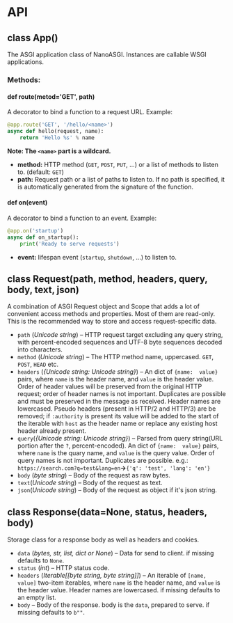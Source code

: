 # API

## class App()

The ASGI application class of NanoASGI. Instances are callable WSGI applications.

### Methods:
#### def route(metod='GET', path)
A decorator to bind a function to a request URL. Example:
```python
@app.route('GET', '/hello/<name>')
async def hello(request, name):
    return 'Hello %s' % name
```
**Note: The ``<name>`` part is a wildcard.**
- **method:** HTTP method (`GET`, `POST`, `PUT`, ...) or a list of
methods to listen to. (default: `GET`)
- **path:** Request path or a list of paths to listen to. If no
path is specified, it is automatically generated from the
signature of the function.

#### def on(event)
A decorator to bind a function to an event. Example:
```python
@app.on('startup')
async def on_startup():
    print('Ready to serve requests')
```
- **event:** lifespan event (`startup`, `shutdown`, ...) to listen to.

## class Request(path, method, headers, query, body, text, json)

A combination of ASGI Request object and Scope that adds a lot of convenient access methods and properties. Most of them are read-only. This is the recommended way to store and access request-specific data.
- `path` (_Unicode string_) – HTTP request target excluding any query string, with percent-encoded sequences and UTF-8 byte sequences decoded into characters.
- `method` (_Unicode string_) – The HTTP method name, uppercased. `GET`,  `POST`, `HEAD` etc.
- `headers` (_{Unicode string: Unicode string}_) – An dict of `{name:  value}` pairs, where `name` is the header name, and `value` is the header value. Order of header values will be preserved from the original HTTP request; order of header names is not important. Duplicates are possible and must be preserved in the message as received. Header names are lowercased. Pseudo headers (present in HTTP/2 and HTTP/3) are be removed; if `:authority` is present its value will be added to the start of the iterable with `host` as the header name or replace any existing host header already present.
- `query`(_{Unicode string: Unicode string}_) – Parsed from query string(URL portion after the `?`, percent-encoded). An dict of `{name:  value}` pairs, where `name` is the quary name, and `value` is the query value. Order of query names is not important. Duplicates are possible. e.g.: `https://search.com?q=test&lang=en`**->**`{'q': 'test', 'lang': 'en'}`
- `body` (_byte string_) – Body of the request as raw bytes.
- `text`(_Unicode string_) – Body of the request as text.
- `json`(_Unicode string_) – Body of the request as object if it's json string.

## class Response(data=None, status, headers, body)

Storage class for a response body as well as headers and cookies.

- `data` (_bytes, str, list, dict or None_) – Data for send to client. if missing defaults to `None`.
- `status`  (_int_) – HTTP status code.
- `headers` (_Iterable[[byte string, byte string]]_) – An iterable of `[name,  value]` two-item iterables, where `name` is the header name, and `value` is the header value. Header names are lowercased.  if missing defaults to an empty list.
- `body` – Body of the response. body is the `data`, prepared to serve.  if missing defaults to `b""`.
